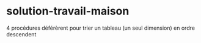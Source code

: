 # solution-travail-maison
4 procédures déférèrent pour trier un tableau (un seul dimension) en ordre descendent
